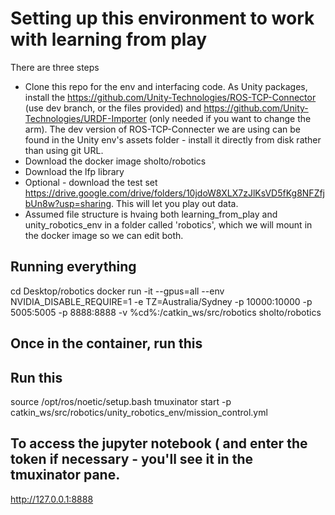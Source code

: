 # Setting up this environment to work with learning from play
There are three steps
 - Clone this repo for the env and interfacing code. As Unity packages, install the https://github.com/Unity-Technologies/ROS-TCP-Connector (use dev branch, or the files provided) and https://github.com/Unity-Technologies/URDF-Importer (only needed if you want to change the arm). The dev version of ROS-TCP-Connecter we are using can be found in the Unity env's assets folder - install it directly from disk rather than using git URL. 
 - Download the docker image sholto/robotics
 - Download the lfp library
 - Optional - download the test set https://drive.google.com/drive/folders/10jdoW8XLX7zJlKsVD5fKg8NFZfjbUn8w?usp=sharing. This will let you play out data.
- Assumed file structure is hvaing both learning_from_play and unity_robotics_env in a folder called 'robotics', which we will mount in the docker image so we can edit both.



## Running everything
cd Desktop/robotics
docker run -it --gpus=all --env NVIDIA_DISABLE_REQUIRE=1 -e TZ=Australia/Sydney -p 10000:10000 -p 5005:5005 -p 8888:8888 -v %cd%:/catkin_ws/src/robotics sholto/robotics 

## Once in the container, run this


## Run this
source /opt/ros/noetic/setup.bash
tmuxinator start -p catkin_ws/src/robotics/unity_robotics_env/mission_control.yml

## To access the jupyter notebook ( and enter the token if necessary - you'll see it in the tmuxinator pane.
http://127.0.0.1:8888








